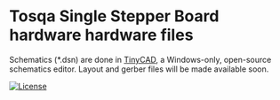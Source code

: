 # Tosqa Single Stepper Board hardware  hardware files

Schematics (*.dsn) are done in [TinyCAD](http://sourceforge.net/projects/tinycad/), a Windows-only, open-source schematics editor. Layout and gerber files will be made available soon.

[![License][B]][L]

[B]: http://img.shields.io/badge/license-MIT-brightgreen.svg
[L]: http://opensource.org/licenses/MIT
